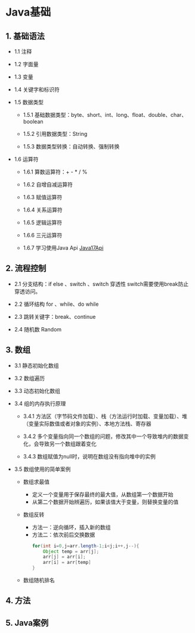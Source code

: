 # Java基础


## 1. 基础语法

+ 1.1 注释

+ 1.2 字面量

+ 1.3 变量

+ 1.4 关键字和标识符

+ 1.5 数据类型

    + 1.5.1 基础数据类型：byte、short、int、long、float、double、char、boolean

    + 1.5.2 引用数据类型：String

    + 1.5.3 数据类型转换：自动转换、强制转换

+ 1.6 运算符

    + 1.6.1 算数运算符：+ - * / %

    + 1.6.2 自增自减运算符

    + 1.6.3 赋值运算符

    + 1.6.4 关系运算符

    + 1.6.5 逻辑运算符

    + 1.6.6 三元运算符

    + 1.6.7 学习使用Java Api     [Java17Api](https://www.oracle.com/java/technologies/javase-jdk17-doc-downloads.html)





## 2. 流程控制

+ 2.1 分支结构：if else 、switch 、switch 穿透性
switch需要使用break防止穿透访问。

+ 2.2 循环结构 for 、while、do while
  
+ 2.3 跳转关键字：break、continue
  
+ 2.4 随机数 Random

## 3. 数组

+ 3.1 静态初始化数组

+ 3.2 数组遍历

+ 3.3 动态初始化数组

+ 3.4 组的内存执行原理

    + 3.4.1 方法区（字节码文件加载）、栈（方法运行时加载、变量加载）、堆（变量实际数值或者对象的实例）、本地方法栈、寄存器

    + 3.4.2 多个变量指向同一个数组的问题，修改其中一个导致堆内的数据变化，会导致另一个数组跟着变化

    + 3.4.3 数组赋值为null时，说明在数组没有指向堆中的实例


+ 3.5 数组使用的简单案例


    + 数组求最值
      + 定义一个变量用于保存最终的最大值，从数组第一个数据开始
      + 从第二个数据开始辨遍历，如果该值大于变量，则替换变量的值

    + 数组反转
      + 方法一：逆向循环，插入新的数组
      + 方法二：依次前后交换数据
        ~~~java
        for(int i=0,j=arr.length-1;i<j;i++,j--){
            Object temp = arr[j];
            arr[j] = arr[i];
            arr[i] = arr[temp]
        }
        ~~~
    + 数组随机排名


## 4. 方法



## 5. Java案例



